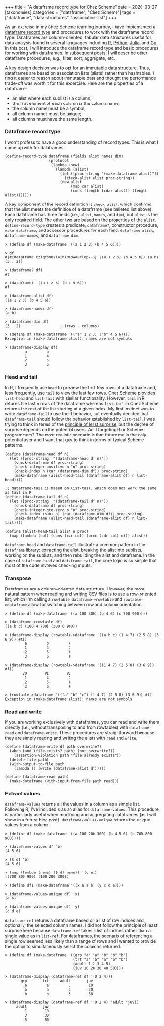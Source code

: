 +++
title = "A dataframe record type for Chez Scheme"
date = 2020-03-27
[taxonomies]
categories = ["dataframe", "Chez Scheme"]
tags = ["dataframe", "data-structures", "association-list"]
+++

As an exercise in my Chez Scheme learning journey, I have implemented a [dataframe record type](https://github.com/hinkelman/dataframe/) and procedures to work with the dataframe record type. Dataframes are column-oriented, tabular data structures useful for data analysis found in several languages including [R](https://stat.ethz.ch/R-manual/R-devel/library/base/html/data.frame.html), [Python](https://pandas.pydata.org/docs/reference/api/pandas.DataFrame.html), [Julia](https://juliadata.github.io/DataFrames.jl/stable/), and [Go](https://github.com/rocketlaunchr/dataframe-go). In this post, I will introduce the dataframe record type and basic procedures for working with dataframes. In subsequent posts, I will describe other dataframe procedures, e.g., filter, sort, aggregate, etc.

<!-- more -->

A key design decision was to opt for an immutable data structure. Thus, dataframes are based on association lists (alists) rather than hashtables. I find it easier to reason about immutable data and thought the performance trade-off was worth it for this excercise. Here are the properties of a dataframe:

* an alist where each sublist is a column;
* the first element of each column is the column name;
* the column name must be a symbol;
* all column names must be unique;
* all columns must have the same length.

### Dataframe record type

I won't profess to have a good understanding of record types. This is what I came up with for dataframes.

```
(define-record-type dataframe (fields alist names dim)
                    (protocol
                     (lambda (new)
                       (lambda (alist)
                         (let ([proc-string "(make-dataframe alist)"])
                           (check-alist alist proc-string))
                         (new alist
                              (map car alist)
                              (cons (length (cdar alist)) (length alist)))))))
```

A key component of the record definition is `check-alist`, which confirms that the alist meets the definition of a dataframe (see bulleted list above). Each dataframe has three fields (i.e., `alist`, `names`, and `dim`), but `alist` is the only required field. The other two are based on the properties of the `alist`. `define-record-type` creates a predicate, `dataframe?`, constructor procedure, `make-dataframe`, and accessor procedures for each field: `dataframe-alist`, `dataframe-names`, and `dataframe-dim`. 

```
> (define df (make-dataframe '((a 1 2 3) (b 4 5 6))))

> df
#[#{dataframe cziqfonusl4ihl0gdwa8clop7-3} ((a 1 2 3) (b 4 5 6)) (a b) (3 . 2)]

> (dataframe? df)
#t

> (dataframe? '((a 1 2 3) (b 4 5 6)))
#f

> (dataframe-alist df)  
((a 1 2 3) (b 4 5 6))

> (dataframe-names df)
(a b)

> (dataframe-dim df)
(3 . 2)                  ; (rows . columns)

> (define df (make-dataframe '(("a" 1 2 3) ("b" 4 5 6))))
Exception in (make-dataframe alist): names are not symbols

> (dataframe-display df)
         a         b
         1         4
         2         5
         3         6
```

### Head and tail

In R, I frequently use `head` to preview the first few rows of a dataframe and, less frequently, use `tail` to view the last few rows. Chez Scheme provides `list-head` and `list-tail` with similar functionality. However, `tail` in R returns the last `n` rows of the dataframe whereas `list-tail` in Chez Scheme returns the rest of the list starting at a given index. My first instinct was to write `dataframe-tail` to use the R behavior, but eventually decided that `dataframe-tail` should follow the behavior established by `list-tail`. I was trying to think in terms of the [principle of least surprise](https://en.wikipedia.org/wiki/Principle_of_least_astonishment), but the degree of surprise depends on the potential users. Am I targeting R or Scheme programmers? The most realistic scenario is that future me is the only potential user and I want that guy to think in terms of typical Scheme patterns.

```
(define (dataframe-head df n)
  (let ([proc-string  "(dataframe-head df n)"])
    (check-dataframe df proc-string)
    (check-integer-positive n "n" proc-string)
    (check-index n (car (dataframe-dim df)) proc-string)
    (make-dataframe (alist-head-tail (dataframe-alist df) n list-head))))

;; dataframe-tail is based on list-tail, which does not work the same as tail in R
(define (dataframe-tail df n)
  (let ([proc-string  "(dataframe-tail df n)"])
    (check-dataframe df proc-string)
    (check-integer-gte-zero n "n" proc-string)
    (check-index (sub1 n) (car (dataframe-dim df)) proc-string)
    (make-dataframe (alist-head-tail (dataframe-alist df) n list-tail))))

(define (alist-head-tail alist n proc)
  (map (lambda (col) (cons (car col) (proc (cdr col) n))) alist))
```

`dataframe-head` and `dataframe-tail` illustrate a common pattern in the `dataframe` library: extracting the alist, breaking the alist into sublists, working on the sublists, and then rebuilding the alist and dataframe. In the case of `dataframe-head` and `dataframe-tail`, the core logic is so simple that most of the code involves checking inputs. 

### Transpose

Dataframes are a column-oriented data structure. However, the more natural pattern when [reading and writing CSV files](/posts/reading-writing-csv-files-chez-scheme/) is to use a row-oriented list, which I'm calling a `rowtable`. `dataframe->rowtable` and `rowtable->dataframe` allow for switching between row and column orientation.   

```
> (define df (make-dataframe '((a 100 300) (b 4 6) (c 700 900))))

> (dataframe->rowtable df)
((a b c) (100 4 700) (300 6 900))

> (dataframe-display (rowtable->dataframe '((a b c) (1 4 7) (2 5 8) (3 6 9)) #t))
         a         b         c
         1         4         7
         2         5         8
         3         6         9

> (dataframe-display (rowtable->dataframe '((1 4 7) (2 5 8) (3 6 9)) #f))
        V0        V1        V2
         1         4         7
         2         5         8
         3         6         9

> (rowtable->dataframe '(("a" "b" "c") (1 4 7) (2 5 8) (3 6 9)) #t)
Exception in (make-dataframe alist): names are not symbols
```

### Read and write

If you are working exclusively with dataframes, you can read and write them directly (i.e., without transposing to and from rowtables) with `dataframe-read` and `dataframe-write`. These procedures are straightforward because they are simply reading and writing the alists with `read` and `write`. 

```
(define (dataframe-write df path overwrite?)
  (when (and (file-exists? path) (not overwrite?))
    (assertion-violation path "file already exists"))
  (delete-file path)
  (with-output-to-file path
    (lambda () (write (dataframe-alist df)))))

(define (dataframe-read path)
  (make-dataframe (with-input-from-file path read)))
```

### Extract values

`dataframe-values` returns all the values in a column as a simple list. Following R, I've included `$` as an alias for `dataframe-values`. This procedure is particularly useful when modifying and aggregating dataframes (as I will show in a future blog post). `dataframe-values-unique` returns the unique values from a column. 

```
> (define df (make-dataframe '((a 100 200 300) (b 4 5 6) (c 700 800 900))))

> (dataframe-values df 'b)
(4 5 6)

> ($ df 'b)                 
(4 5 6)

> (map (lambda (name) ($ df name)) '(c a))
((700 800 900) (100 200 300))

> (define df1 (make-dataframe '((x a a b) (y c d e))))

> (dataframe-values-unique df1 'x)
(a b)

> (dataframe-values-unique df1 'y)
(c d e)
```

`dataframe-ref` returns a dataframe based on a list of row indices and, optionally, the selected column names. I did not follow the principle of least surprise here because `dataframe-ref` takes a list of indices rather than a single value as in `list-ref`. For dataframes, the scenario of referencing a single row seemed less likely than a range of rows and I wanted to provide the option to simultaneously select the columns returned. 

```
> (define df (make-dataframe '((grp "a" "a" "b" "b" "b")
                               (trt "a" "b" "a" "b" "b")
                               (adult 1 2 3 4 5)
                               (juv 10 20 30 40 50))))

> (dataframe-display (dataframe-ref df '(0 2 4)))
       grp       trt     adult       juv
         a         a         1        10
         b         a         3        30
         b         b         5        50

> (dataframe-display (dataframe-ref df '(0 2 4) 'adult 'juv))
     adult       juv
         1        10
         3        30
         5        50
```

